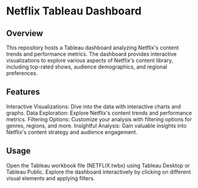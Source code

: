 # Netflix Tableau Dashboard

## Overview
This repository hosts a Tableau dashboard analyzing Netflix's content trends and performance metrics. The dashboard provides interactive visualizations to explore various aspects of Netflix's content library, including top-rated shows, audience demographics, and regional preferences.

## Features
Interactive Visualizations: Dive into the data with interactive charts and graphs.
Data Exploration: Explore Netflix's content trends and performance metrics.
Filtering Options: Customize your analysis with filtering options for genres, regions, and more.
Insightful Analysis: Gain valuable insights into Netflix's content strategy and audience engagement.

## Usage
Open the Tableau workbook file (NETFLIX.twbx) using Tableau Desktop or Tableau Public.
Explore the dashboard interactively by clicking on different visual elements and applying filters.
